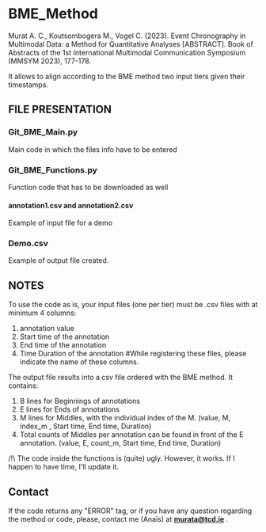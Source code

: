 # BME_Method
Murat A. C., Koutsombogera M., Vogel C. (2023). Event Chronography in Multimodal Data: a Method for Quantitative Analyses [ABSTRACT]. Book of Abstracts of the 1st International Multimodal Communication Symposium (MMSYM 2023), 177-178.

It allows to align according to the BME method two input tiers given their timestamps.

## FILE PRESENTATION
### Git_BME_Main.py 
Main code in which the files info have to be entered

### Git_BME_Functions.py 
Function code that has to be downloaded as well

#### annotation1.csv and annotation2.csv
Example of input file for a demo

### Demo.csv
Example of output file created.


## NOTES

To use the code as is, your input files (one per tier) must be .csv files with at minimum 4 columns:
 1) annotation value
 2) Start time of the annotation
 3) End time of the annotation
 4) Time Duration of the annotation
#While registering these files, please indicate the name of these columns.

The output file results into a csv file ordered with the BME method.
It contains: 
 1) B lines for Beginnings of annotations
 2) E lines for Ends of annotations
 3) M lines for Middles, with the individual index of the M. (value, M, index_m , Start time, End time, Duration)
 4) Total counts of Middles per annotation can be found in front of the E annotation. (value, E, count_m, Start time, End time, Duration)

/!\ The code inside the functions is (quite) ugly. However, it works. If I happen to have time, I'll update it.

## Contact 

If the code returns any "ERROR" tag, or if you have any question regarding the method or code, please, contact me (Anaïs) at  <b> murata@tcd.ie </b> .
